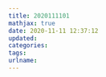```yaml
---
title: 2020111101
mathjax: true
date: 2020-11-11 12:37:12
updated:
categories:
tags:
urlname:
---
```




<!-- more -->
